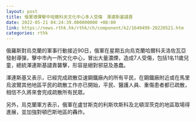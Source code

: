```yaml
---
layout: post
title: 俄軍導彈擊中哈爾科夫文化中心多人受傷　澤連斯基譴責
date: 2022-05-21 04:24:39.000000000 +08:00
link: https://news.rthk.hk/rthk/ch/component/k2/1649499-20220521.htm
categories: rthk
---
```


俄羅斯對烏克蘭的軍事行動接近90日，俄軍在星期五向烏克蘭哈爾科夫洛佐瓦亞發射導彈，擊中市內一所文化中心，冒出大量濃煙，造成7人受傷，包括1名11歲兒童，總統澤連斯基譴責襲擊，形容是絕對邪惡及愚蠢。

澤連斯基又表示，已經完成疏散亞速鋼鐵廠內的所有平民，在鋼鐵廠附近或在馬里烏波爾其他地區平民的疏散工作亦已開始，平民、醫護人員、重傷患者都已疏散，相信不久將來會完成疏散所有民眾。

另外，烏克蘭軍方表示，俄軍在盧甘斯克的利斯坎斯科及北頓涅茨克的地區取場得進展，並加強對頓巴斯地區的轟炸。
